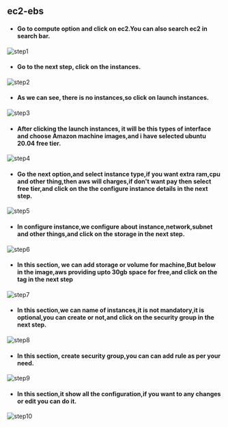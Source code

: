 ## ec2-ebs
- #### Go to compute option and click on ec2.You can also search ec2 in search bar.
![step1](https://user-images.githubusercontent.com/103019032/169222536-e3b20c26-de43-4751-880c-e3a19bd6dfee.png)
- #### Go to the next step, click on the instances.
![step2](https://user-images.githubusercontent.com/103019032/169223518-baa30fef-b7d7-4486-918f-2f3b93404e2d.png)
- #### As we can see, there is no instances,so click on launch instances.
![step3](https://user-images.githubusercontent.com/103019032/169224226-fd930a30-0353-441d-bea9-19f6aa126b10.png)
- #### After clicking the launch instances, it will be this types of interface and choose Amazon machine images,and i have selected ubuntu 20.04 free tier.
![step4](https://user-images.githubusercontent.com/103019032/169224912-38e6d80f-9487-497e-8510-e0a47d6560df.png)
- #### Go the next option,and select instance type,if you want extra ram,cpu and other thing,then aws will charges,if don't want pay then select free tier,and click on the the configure instance details in the next step.
![step5](https://user-images.githubusercontent.com/103019032/169226677-10e9f20e-db0c-4ecc-867c-cab8e17070bb.png)
- #### In configure instance,we configure about instance,network,subnet and other things,and click on the storage in the next step.
![step6](https://user-images.githubusercontent.com/103019032/169231131-768dbe59-c138-4a1f-8285-34f20e1f6337.png)
- #### In this section, we can add storage or volume for machine,But below in the image,aws providing upto 30gb space for free,and click on the tag in the next step
![step7](https://user-images.githubusercontent.com/103019032/169232870-70e06e5c-5064-4497-99c5-aa3aed825bf3.png)
- #### In this section,we can name of instances,it is not mandatory,it is optional,you can create or not,and click on the security group in the next step.
![step8](https://user-images.githubusercontent.com/103019032/169259905-0fa66db3-1744-4fad-b028-b8468659c7c4.png)
- #### In this section, create security group,you can can add rule as per your need.
![step9](https://user-images.githubusercontent.com/103019032/169262625-576101c8-fdbb-4ce9-939d-992fec4c8fcc.png)
- #### In this section,it show all the configuration,if you want to any changes or edit you can do it.
![step10](https://user-images.githubusercontent.com/103019032/169264245-56ca840b-d11d-420d-bdea-818fa23a75fe.PNG)
